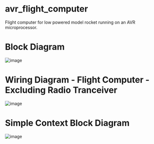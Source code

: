 # avr_flight_computer
Flight computer for low powered model rocket running on an AVR microprocessor.


# Block Diagram
![image](https://github.com/elenajusto/avr_flight_computer/assets/56148816/8a1e4a21-1fc7-4933-a10e-4cbb0cd7b30b)


# Wiring Diagram - Flight Computer - Excluding Radio Tranceiver
![image](https://github.com/elenajusto/avr_flight_computer/assets/56148816/666b0aea-db0f-4912-b890-a40ee50194cc)


# Simple Context Block Diagram
![image](https://github.com/elenajusto/avr_flight_computer/assets/56148816/56a53284-00bd-4857-a1c2-7c8f802ae21b)
